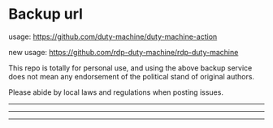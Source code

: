 # Backup url

usage: https://github.com/duty-machine/duty-machine-action

new usage: https://github.com/rdp-duty-machine/rdp-duty-machine

This repo is totally for personal use, and using the above backup service does not mean any endorsement of the political stand of original authors. 

Please abide by local laws and regulations when posting issues.

---- ----
---- ----
--- --
